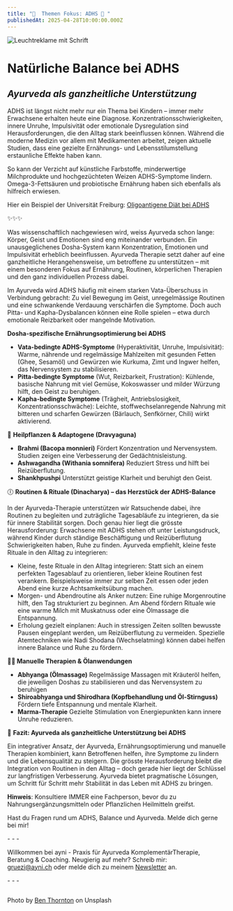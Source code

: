 ```yaml
---
title: "🧠  Themen Fokus: ADHS 🧠 "
publishedAt: 2025-04-28T10:00:00.000Z
---
```

![Leuchtreklame mit Schrift](/images/4_3_adhs.webp "Manchmal Denke ich, manchmal nicht")

# **Natürliche Balance bei ADHS**

## ***Ayurveda als ganzheitliche Unterstützung***

ADHS ist längst nicht mehr nur ein Thema bei Kindern – immer mehr Erwachsene erhalten heute eine Diagnose. Konzentrationsschwierigkeiten, innere Unruhe, Impulsivität oder emotionale Dysregulation sind Herausforderungen, die den Alltag stark beeinflussen können. Während die moderne Medizin vor allem mit Medikamenten arbeitet, zeigen aktuelle Studien, dass eine gezielte Ernährungs- und Lebensstilumstellung erstaunliche Effekte haben kann.

So kann der Verzicht auf künstliche Farbstoffe, minderwertige Milchprodukte und hochgezüchteten Weizen ADHS-Symptome lindern. Omega-3-Fettsäuren und probiotische Ernährung haben sich ebenfalls als hilfreich erwiesen.

Hier ein Beispiel der Universität Freiburg: [Oligoantigene Diät bei ADHS](https://www.uniklinik-freiburg.de/fileadmin/mediapool/07_kliniken/psy_psykuj/pdf/ADHD_oligoantigenen_Diät_Info_2014-11-27g.pdf)

✨✨✨

Was wissenschaftlich nachgewiesen wird, weiss Ayurveda schon lange: Körper, Geist und Emotionen sind eng miteinander verbunden. Ein unausgeglichenes Dosha-System kann Konzentration, Emotionen und Impulsivität erheblich beeinflussen. Ayurveda Therapie setzt daher auf eine ganzheitliche Herangehensweise, um betroffene zu unterstützen – mit einem besonderen Fokus auf Ernährung, Routinen, körperlichen Therapien und den ganz individuellen Prozess dabei.

Im Ayurveda wird ADHS häufig mit einem starken Vata-Überschuss in Verbindung gebracht: Zu viel Bewegung im Geist, unregelmässige Routinen und eine schwankende Verdauung verschärfen die Symptome. Doch auch Pitta- und Kapha-Dysbalancen können eine Rolle spielen – etwa durch emotionale Reizbarkeit oder mangelnde Motivation.

**Dosha-spezifische Ernährungsoptimierung bei ADHS**

* **Vata-bedingte ADHS-Symptome** (Hyperaktivität, Unruhe, Impulsivität): Warme, nährende und regelmässige Mahlzeiten mit gesunden Fetten (Ghee, Sesamöl) und Gewürzen wie Kurkuma, Zimt und Ingwer helfen, das Nervensystem zu stabilisieren.
* **Pitta-bedingte Symptome** (Wut, Reizbarkeit, Frustration): Kühlende, basische Nahrung mit viel Gemüse, Kokoswasser und milder Würzung hilft, den Geist zu beruhigen.
* **Kapha-bedingte Symptome** (Trägheit, Antriebslosigkeit, Konzentrationsschwäche): Leichte, stoffwechselanregende Nahrung mit bitteren und scharfen Gewürzen (Bärlauch, Senfkörner, Chili) wirkt aktivierend.

🌿 **Heilpflanzen & Adaptogene (Dravyaguna)**

* **Brahmi (Bacopa monnieri)** Fördert Konzentration und Nervensystem. Studien zeigen eine Verbesserung der Gedächtnisleistung.
* **Ashwagandha (Withania somnifera)** Reduziert Stress und hilft bei Reizüberflutung.
* **Shankhpushpi** Unterstützt geistige Klarheit und beruhigt den Geist.

🕕 **Routinen & Rituale (Dinacharya) – das Herzstück der ADHS-Balance**

In der Ayurveda-Therapie unterstützen wir Ratsuchende dabei, ihre Routinen zu begleiten und zuträgliche Tagesabläufe zu integrieren, da sie für innere Stabilität sorgen. Doch genau hier liegt die grösste Herausforderung: Erwachsene mit ADHS stehen oft unter Leistungsdruck, während Kinder durch ständige Beschäftigung und Reizüberflutung Schwierigkeiten haben, Ruhe zu finden. Ayurveda empfiehlt, kleine feste Rituale in den Alltag zu integrieren:

* Kleine, feste Rituale in den Alltag integrieren: Statt sich an einem perfekten Tagesablauf zu orientieren, lieber kleine Routinen fest verankern. Beispielsweise immer zur selben Zeit essen oder jeden Abend eine kurze Achtsamkeitsübung machen.
* Morgen- und Abendroutine als Anker nutzen: Eine ruhige Morgenroutine hilft, den Tag strukturiert zu beginnen. Am Abend fördern Rituale wie eine warme Milch mit Muskatnuss oder eine Ölmassage die Entspannung.
* Erholung gezielt einplanen: Auch in stressigen Zeiten sollten bewusste Pausen eingeplant werden, um Reizüberflutung zu vermeiden. Spezielle Atemtechniken wie Nadi Shodana (Wechselatming) können dabei helfen innere Balance und Ruhe zu fördern.

**💆‍♀️ Manuelle Therapien & Ölanwendungen**

* **Abhyanga (Ölmassage)** Regelmässige Massagen mit Kräuteröl helfen, die jeweiligen Doshas zu stabilisieren und das Nervensystem zu beruhigen
* **Shiroabhyanga und Shirodhara (Kopfbehandlung und Öl-Stirnguss)** Fördern tiefe Entspannung und mentale Klarheit.
* **Marma-Therapie** Gezielte Stimulation von Energiepunkten kann innere Unruhe reduzieren.

📖 **Fazit: Ayurveda als ganzheitliche Unterstützung bei ADHS**

Ein integrativer Ansatz, der Ayurveda, Ernährungsoptimierung und manuelle Therapien kombiniert, kann Betroffenen helfen, ihre Symptome zu lindern und die Lebensqualität zu steigern. Die grösste Herausforderung bleibt die Integration von Routinen in den Alltag – doch gerade hier liegt der Schlüssel zur langfristigen Verbesserung. Ayurveda bietet pragmatische Lösungen, um Schritt für Schritt mehr Stabilität in das Leben mit ADHS zu bringen.

**Hinweis**: Konsultiere IMMER eine Fachperson, bevor du zu Nahrungsergänzungsmitteln oder Pflanzlichen Heilmitteln greifst.

Hast du Fragen rund um ADHS, Balance und Ayurveda. Melde dich gerne bei mir!

\- - -

Willkommen bei ayni - Praxis für Ayurveda KomplementärTherapie, Beratung & Coaching. Neugierig auf mehr? Schreib mir: [gruezi@ayni.ch](mailto:gruezi@ayni.ch) oder melde dich zu meinem [Newsletter](https://lnkd.in/gYQw9KEU) an.

\- - -

![]()

[](https://www.ayni.ch/images/2_portrait_gewuerze-und-kraeuter_suppe.pdf)[](https://unsplash.com/photos/silver-tabby-cat-sleeping-on-white-blanket-QTe-MHNUrz4)Photo by [Ben Thornton](https://unsplash.com/photos/white-neon-signages-moZiLjASJrM) on Unsplash [](https://unsplash.com/de/fotos/eine-frau-in-einem-orangefarbenen-kleid-geht-durch-eine-schlucht-xAPIN3qwZN0)
